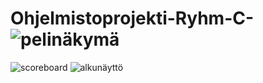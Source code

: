 # Ohjelmistoprojekti-Ryhm-C-![pelinäkymä](https://user-images.githubusercontent.com/111981925/207557648-cb854f77-ae3e-43a4-ae7f-378d2cbb2b69.png)
![scoreboard](https://user-images.githubusercontent.com/111981925/207557657-b7d4406d-ddae-4846-bb6f-dd8cbdff8346.png)
![alkunäyttö](https://user-images.githubusercontent.com/111981925/207557660-835f2978-a2b4-4ef7-9f9e-0550e4e715fd.png)
